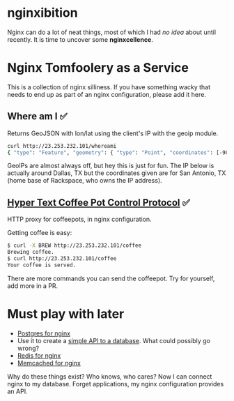 nginxibition
============

Nginx can do a lot of neat things, most of which I had *no idea* about until recently. It is time to uncover some **nginxcellence**.

# Nginx Tomfoolery as a Service

This is a collection of nginx silliness. If you have something wacky that needs to end up as part of an nginx configuration, please add it here.

## Where am I :white_check_mark:

Returns GeoJSON with lon/lat using the client's IP with the geoip module. 

```bash
curl http://23.253.232.101/whereami
{ "type": "Feature", "geometry": { "type": "Point", "coordinates": [-98.3987, 29.4889] }, "properties": { "ip": "23.253.232.101" } }
```

GeoIPs are almost always off, but hey this is just for fun. The IP below is actually around Dallas, TX but the coordinates given are for San Antonio, TX (home base of Rackspace, who owns the IP address).

## [Hyper Text Coffee Pot Control Protocol](http://en.wikipedia.org/wiki/Hyper_Text_Coffee_Pot_Control_Protocol) :white_check_mark:

HTTP proxy for coffeepots, in nginx configuration.

Getting coffee is easy:

```bash
$ curl -X BREW http://23.253.232.101/coffee
Brewing coffee.
$ curl http://23.253.232.101/coffee
Your coffee is served.
```

There are more commands you can send the coffeepot. Try for yourself, add more in a PR.

# Must play with later

* [Postgres for nginx](https://github.com/FRiCKLE/ngx_postgres/)
 * Use it to create a [simple API to a database](http://rny.io/nginx/postgresql/2013/07/26/simple-api-with-nginx-and-postgresql.html). What could possibly go wrong?
* [Redis for nginx](http://wiki.nginx.org/HttpRedis2Module)
* [Memcached for nginx](https://github.com/bpaquet/ngx_http_enhanced_memcached_module)

Why do these things exist? Who knows, who cares? Now I can connect nginx to my database.
Forget applications, my nginx configuration provides an API. 


